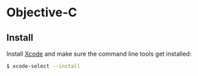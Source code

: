 # Objective-C

## Install

Install [Xcode](https://developer.apple.com/xcode/) and make sure the command line tools get installed:

```bash
$ xcode-select --install
```
